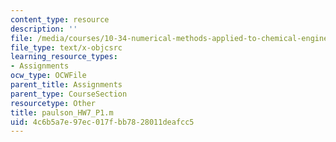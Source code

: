 ```yaml
---
content_type: resource
description: ''
file: /media/courses/10-34-numerical-methods-applied-to-chemical-engineering-fall-2015/4c6b5a7e97ec017fbb7828011deafcc5_paulson_HW7_P1.m
file_type: text/x-objcsrc
learning_resource_types:
- Assignments
ocw_type: OCWFile
parent_title: Assignments
parent_type: CourseSection
resourcetype: Other
title: paulson_HW7_P1.m
uid: 4c6b5a7e-97ec-017f-bb78-28011deafcc5
---
```

